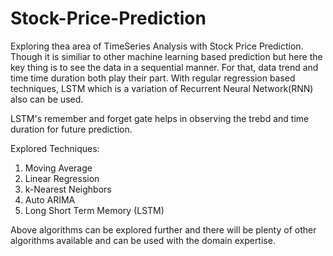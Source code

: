 # Stock-Price-Prediction

Exploring thea area of TimeSeries Analysis with Stock Price Prediction. Though it is similiar to other machine learning based prediction but here the key thing is to see the data in a sequential manner. For that, data trend and time time duration both play their part. With regular regression based techniques, LSTM which is a variation of Recurrent Neural Network(RNN) also can be used. 

LSTM's remember and forget gate helps in observing the trebd and time duration for future prediction.

Explored Techniques:
  1. Moving Average
  2. Linear Regression
  3. k-Nearest Neighbors
  4. Auto ARIMA
  5. Long Short Term Memory (LSTM)
  
Above algorithms can be explored further and there will be plenty of other algorithms available and can be used with the domain expertise.
